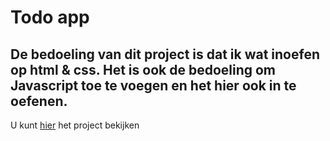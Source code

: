 # Todo app

## De bedoeling van dit project is dat ik wat inoefen op html & css. Het is ook de bedoeling om Javascript toe te voegen en het hier ook in te oefenen.

U kunt [hier](http://www.fe-cc-todo.surge.sh) het project bekijken
